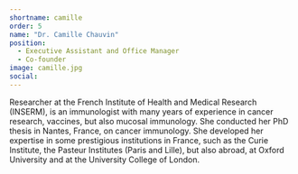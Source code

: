 ```yaml
---
shortname: camille
order: 5
name: "Dr. Camille Chauvin"
position: 
  - Executive Assistant and Office Manager
  - Co-founder
image: camille.jpg
social:
---
```

Researcher at the French Institute of Health and Medical Research (INSERM), is an immunologist with many years of experience in cancer research, vaccines, but also mucosal immunology. She conducted her PhD thesis in Nantes, France, on cancer immunology. She developed her expertise in some prestigious institutions in France, such as the Curie Institute, the Pasteur Institutes (Paris and Lille), but also abroad, at Oxford University and at the University College of London.